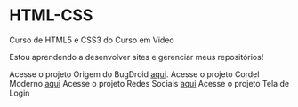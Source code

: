 # HTML-CSS
 Curso de HTML5 e CSS3 do Curso em Video

 Estou aprendendo a desenvolver sites e gerenciar meus repositórios!

 Acesse o projeto Origem do BugDroid <a href="https://danielmg-dot.github.io/projeto-android/" target="_blank">aqui</a>.
 Acesse o projeto Cordel Moderno <a href="https://danielmg-dot.github.io/projeto-cordel/" target="_blank">aqui</a>
 Acesse o projeto Redes Sociais <a href="https://danielmg-dot.github.io/projeto-social/" target="_blank">aqui</a>
 Acesse o projeto Tela de Login <a href="https://danielmg-dot.github.io/projeto-login/" target="_blank"></a>

 
